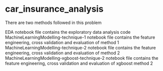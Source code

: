# car_insurance_analysis

There are two methods followed in this problem

EDA notebook file contains the exploratory data analysis code
MachineLearningModelling-technique-1 notebook file contains the feature engineering, cross validation and evaluation of method 1
MachineLearningModelling-technique-2 notebook file contains the feature engineering, cross validation and evaluation of method 2
MachineLearningModelling-xgboost-technique-2 notebook file contains the feature engineering, cross validation and evaluation of xgboost method 2
